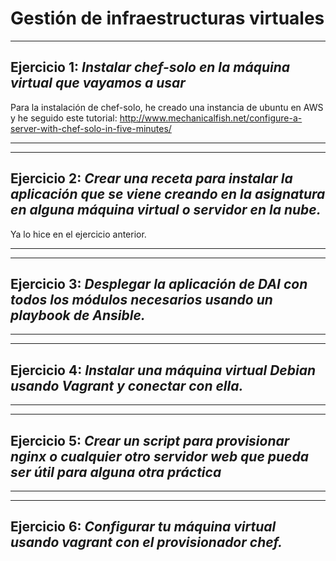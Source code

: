# Gestión de infraestructuras virtuales

---

## Ejercicio 1: *Instalar chef-solo en la máquina virtual que vayamos a usar*

Para la instalación de chef-solo, he creado una instancia de ubuntu en AWS y he seguido este tutorial:
http://www.mechanicalfish.net/configure-a-server-with-chef-solo-in-five-minutes/

---

---

## Ejercicio 2: *Crear una receta para instalar la aplicación que se viene creando en la asignatura en alguna máquina virtual o servidor en la nube.*

Ya lo hice en el ejercicio anterior.

---

---

## Ejercicio 3: *Desplegar la aplicación de DAI con todos los módulos necesarios usando un playbook de Ansible.*

---

---

## Ejercicio 4: *Instalar una máquina virtual Debian usando Vagrant y conectar con ella.*

---

---

## Ejercicio 5: *Crear un script para provisionar nginx o cualquier otro servidor web que pueda ser útil para alguna otra práctica*

---

---

## Ejercicio 6: *Configurar tu máquina virtual usando vagrant con el provisionador chef.*
